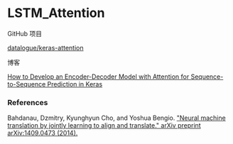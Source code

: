 # LSTM_Attention

GitHub 项目

[datalogue/keras-attention](https://github.com/datalogue/keras-attention/blob/master/models/custom_recurrents.py)

博客

[How to Develop an Encoder-Decoder Model with Attention for Sequence-to-Sequence Prediction in Keras](https://machinelearningmastery.com/encoder-decoder-attention-sequence-to-sequence-prediction-keras/)

### References

Bahdanau, Dzmitry, Kyunghyun Cho, and Yoshua Bengio. ["Neural machine translation by jointly learning to align and translate." arXiv preprint arXiv:1409.0473 (2014).](https://arxiv.org/abs/1409.0473)

